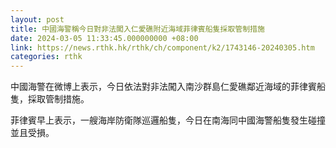 ```yaml
---
layout: post
title: 中國海警稱今日對非法闖入仁愛礁附近海域菲律賓船隻採取管制措施
date: 2024-03-05 11:33:45.000000000 +08:00
link: https://news.rthk.hk/rthk/ch/component/k2/1743146-20240305.htm
categories: rthk
---
```


中國海警在微博上表示，今日依法對非法闖入南沙群島仁愛礁鄰近海域的菲律賓船隻，採取管制措施。

菲律賓早上表示，一艘海岸防衛隊巡邏船隻，今日在南海同中國海警船隻發生碰撞並且受損。
